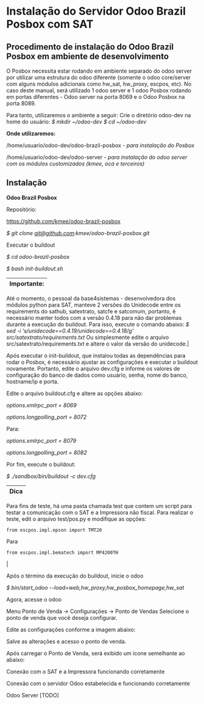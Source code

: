 # Instalação do Servidor Odoo Brazil Posbox com SAT

## Procedimento de instalação do Odoo Brazil Posbox em ambiente de desenvolvimento

O Posbox necessita estar rodando em ambiente separado do odoo server por utilizar uma estrutura do odoo diferente (somente o odoo core/server com alguns módulos adicionais como hw_sat, hw_proxy, escpos, etc). No caso deste manual, será utilizado 1 odoo server e 1 odoo Posbox rodando em portas diferentes - Odoo server na porta 8069 e o Odoo Posbox na porta 8089.

Para tanto, utilizaremos o ambiente a seguir:
Crie o diretório odoo-dev na home do usuário:
	*$ mkdir ~/odoo-dev*
	*$ cd ~/odoo-dev*

**Onde utilizaremos:**

/home/usuario/odoo-dev/odoo-brazil-posbox - *para instalação do Posbox*

/home/usuario/odoo-dev/odoo-server - *para instalação do odoo server com os módulos customizados (kmee, oca e terceiros)*

## Instalação
**Odoo Brazil Posbox**

Repositório:

https://github.com/kmee/odoo-brazil-posbox

  *$ git clone git@github.com:kmee/odoo-brazil-posbox.git*

Executar o buildout

  *$ cd odoo-brazil-posbox*

  *$ bash init-buildout.sh*

**Importante:**|
---------------|
Até o momento, o pessoal da base4sistemas - desenvolvedora dos módulos python para SAT, manteve 2 versões do Unidecode entre os requirements do sathub, satextrato, satcfe e satcomum, portanto, é necessário manter todos com a versão 0.4.18 para não dar problemas durante a execução do buildout. Para isso, execute o comando abaixo:
  *$ sed -i 's/unidecode==0.4.19/unidecode==0.4.18/g' src/satextrato/requirements.txt*
Ou simplesmente edite o arquivo src/satextrato/requirements.txt e altere o valor da versão do unidecode.|



Após executar o init-buildout, que instalou todas as dependências para rodar o Posbox, é necessário ajustar as configurações e executar o buildout novamente. Portanto, edite o arquivo dev.cfg e informe os valores de configuração do banco de dados como usuário, senha, nome do banco, hostname/ip e porta.

Edite o arquivo buildout.cfg e altere as opções abaixo:

  *options.xmlrpc_port = 8069*

  *options.longpolling_port = 8072*

Para:

  *options.xmlrpc_port = 8079*

  *options.longpolling_port = 8082*


Por fim, execute o buildout:

  *$ ./sandbox/bin/buildout -c dev.cfg*

Dica|
----|
Para fins de teste, há uma pasta chamada test que contem um script para testar a comunicação com o SAT e a Impressora não fiscal. Para realizar o teste, edit o arquivo test/pos.py e modifique as opções:

	from escpos.impl.epson import TMT20

Para

	from escpos.impl.bematech import MP4200TH
|


Após o término da execução do buildout, inicie o odoo

  *$ bin/start_odoo --load=web,hw_proxy,hw_posbox_homepage,hw_sat*

Agora, acesse o odoo

Menu Ponto de Venda → Configurações → Ponto de Vendas
Selecione o ponto de venda que você deseja configurar.



Edite as configurações conforme a imagem abaixo:




Salve as alterações e acesso o ponto de venda.

Após carregar o Ponto de Venda, será exibido um ícone semelhante ao abaixo:


 Conexão com o SAT e a Impressora funcionando corretamente

 Conexão com o servidor Odoo estabelecida e funcionando corretamente

Odoo Server [TODO]
